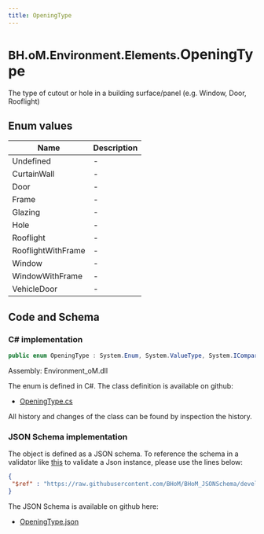 ```yaml
---
title: OpeningType
---
```


# <small>BH.oM.Environment.Elements.</small>**OpeningType**

The type of cutout or hole in a building surface/panel (e.g. Window, Door, Rooflight)

## Enum values

| Name            | Description                                                    |
|-----------------|----------------------------------------------------------------|
| Undefined |  -  |
| CurtainWall |  -  |
| Door |  -  |
| Frame |  -  |
| Glazing |  -  |
| Hole |  -  |
| Rooflight |  -  |
| RooflightWithFrame |  -  |
| Window |  -  |
| WindowWithFrame |  -  |
| VehicleDoor |  -  |


## Code and Schema

### C# implementation

``` C# title="C#"
public enum OpeningType : System.Enum, System.ValueType, System.IComparable, System.ISpanFormattable, System.IFormattable, System.IConvertible
```

Assembly: Environment_oM.dll

The enum is defined in C#. The class definition is available on github:

- [OpeningType.cs](https://github.com/BHoM/BHoM/blob/develop/Environment_oM/Elements\Enums\OpeningType.cs)

All history and changes of the class can be found by inspection the history.
### JSON Schema implementation

The object is defined as a JSON schema. To reference the schema in a validator like [this](https://www.jsonschemavalidator.net/) to validate a Json instance, please use the lines below:

``` json title="JSON Schema"
{
 "$ref" : "https://raw.githubusercontent.com/BHoM/BHoM_JSONSchema/develop/Environment_oM/Elements/OpeningType.json"
}
```

The JSON Schema is available on github here:

- [OpeningType.json](https://github.com/BHoM/BHoM_JSONSchema/blob/develop/Environment_oM/Elements/OpeningType.json)
